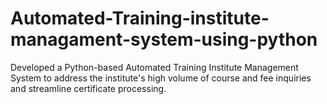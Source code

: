 # Automated-Training-institute-managament-system-using-python
Developed a Python-based Automated Training Institute Management System to address the institute's high volume of course and fee inquiries and streamline certificate processing.
